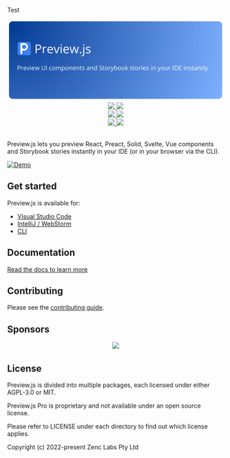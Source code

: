Test

<div align="center">
  <img src="assets/readme-header.svg" />
  <br />
  <a href="https://marketplace.visualstudio.com/items?itemName=zenclabs.previewjs" target="_blank">
    <img src="https://img.shields.io/visual-studio-marketplace/v/zenclabs.previewjs?label=vscode extension" />
    <img src="https://img.shields.io/visual-studio-marketplace/d/zenclabs.previewjs" />
  </a>
  <br />
  <a href="https://plugins.jetbrains.com/plugin/18384-preview-js" target="_blank">
    <img src="https://img.shields.io/jetbrains/plugin/v/18384" />
    <img src="https://img.shields.io/jetbrains/plugin/d/18384" />
  </a>
  <br />
  <a href="https://previewjs.com/docs/platforms/cli" target="_blank">
    <img src="https://img.shields.io/npm/v/@previewjs/cli" />
    <img src="https://img.shields.io/npm/dt/@previewjs/cli" />
  </a>
</div>
<br />

Preview.js lets you preview React, Preact, Solid, Svelte, Vue components and Storybook stories instantly in your IDE (or in your browser via the CLI).

[![Demo](assets/previewjs-overview.gif)](https://previewjs.com)

## Get started

Preview.js is available for:

- [Visual Studio Code](https://marketplace.visualstudio.com/items?itemName=zenclabs.previewjs)
- [IntelliJ / WebStorm](https://plugins.jetbrains.com/plugin/18384-preview-js)
- [CLI](https://previewjs.com/docs/platforms/cli)

## Documentation

[Read the docs to learn more](https://previewjs.com)

## Contributing

Please see the [contributing guide](./CONTRIBUTING.md).

## Sponsors

<p align="center">
  <a href="https://github.com/sponsors/fwouts">
    <img src='https://cdn.jsdelivr.net/gh/fwouts/sponsors/sponsorkit/sponsors.svg'/>
  </a>
</p>

## License

Preview.js is divided into multiple packages, each licensed under either AGPL-3.0 or MIT.

Preview.js Pro is proprietary and not available under an open source license.

Please refer to LICENSE under each directory to find out which license applies.

Copyright (c) 2022-present Zenc Labs Pty Ltd
